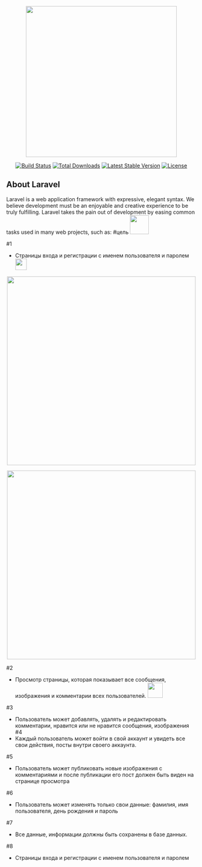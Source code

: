 <p align="center"><img src="https://res.cloudinary.com/dtfbvvkyp/image/upload/v1566331377/laravel-logolockup-cmyk-red.svg" width="400"></p>

<p align="center">
<a href="https://travis-ci.org/laravel/framework"><img src="https://travis-ci.org/laravel/framework.svg" alt="Build Status"></a>
<a href="https://packagist.org/packages/laravel/framework"><img src="https://poser.pugx.org/laravel/framework/d/total.svg" alt="Total Downloads"></a>
<a href="https://packagist.org/packages/laravel/framework"><img src="https://poser.pugx.org/laravel/framework/v/stable.svg" alt="Latest Stable Version"></a>
<a href="https://packagist.org/packages/laravel/framework"><img src="https://poser.pugx.org/laravel/framework/license.svg" alt="License"></a>
</p>

## About Laravel

Laravel is a web application framework with expressive, elegant syntax. We believe development must be an enjoyable and creative experience to be truly fulfilling. Laravel takes the pain out of development by easing common tasks used in many web projects, such as:
#цель <img src='https://cdn3.iconfinder.com/data/icons/e-commerce-set-01/64/checklist-1-512.png' width="50">


#1 
* 	Страницы входа и регистрации с именем пользователя и паролем <img src="https://cdn1.iconfinder.com/data/icons/flat-and-simple-part-1/128/check_square-512.png" width="30">
<p align="center"><img src="https://miro.medium.com/max/1375/1*C7mhyvvlq2pS8DPeLZmAGw.png" width="500"></p>
<p align="center"><img src="https://sujipthapa.co/media/77/1528649599.5.6_login-min.jpg" width="500"></p>

#2
*	Просмотр страницы, которая показывает все сообщения, изображения и комментарии всех пользователей. <img src="https://cdn4.iconfinder.com/data/icons/business-2-7/512/sand_clock-512.png" width="40">

#3
* 	Пользователь может добавлять, удалять и редактировать комментарии, нравится или не нравится сообщения, изображения
#4
* 	Каждый пользователь может войти в свой аккаунт и увидеть все свои действия, посты внутри своего аккаунта.

#5
* 	Пользователь может публиковать новые изображения с комментариями и после публикации его пост должен быть виден на странице просмотра

#6
* 	Пользователь может изменять только свои данные: фамилия, имя пользователя, день рождения и пароль

#7
* 	Все данные, информации должны быть сохранены в базе данных.

#8
* 	Страницы входа и регистрации с именем пользователя и паролем

